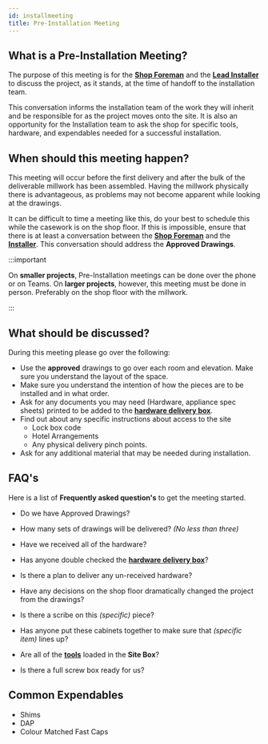 ```yaml
---
id: installmeeting
title: Pre-Installation Meeting
---
```


## What is a Pre-Installation Meeting?

The purpose of this meeting is for the [**Shop Foreman**](mailto:dan@stirlingwoodworks.com) and the [**Lead Installer**](mailto:shop@stirlingwoodworks.com) to discuss the project, as it stands, at the time of handoff to the installation team.

This conversation informs the installation team of the work they will inherit and be responsible for as the project moves onto the site. It is also an opportunity for the Installation team to ask the shop for specific tools, hardware, and expendables needed for a successful installation.

## When should this meeting happen?

This meeting will occur before the first delivery and after the bulk of the deliverable millwork has been assembled. Having the millwork physically there is advantageous, as problems may not become apparent while looking at the drawings.

It can be difficult to time a meeting like this, do your best to schedule this while the casework is on the shop floor. If this is impossible, ensure that there is at least a conversation between the [**Shop Foreman**](mailto:dan@stirlingwoodworks.com) and the [**Installer**](mailto:shop@stirlingwoodworks.com). This conversation should address the **Approved Drawings**.

:::important

On **smaller projects**, Pre-Installation meetings can be done over the phone or on Teams. On **larger projects**, however, this meeting must be done in person. Preferably on the shop floor with the millwork.

:::

## What should be discussed?

During this meeting please go over the following:

* Use the **approved** drawings to go over each room and elevation. Make sure you understand the layout of the space.
* Make sure you understand the intention of how the pieces are to be installed and in what order.
* Ask for any documents you may need (Hardware, appliance spec sheets) printed to be added to the [**hardware delivery box**](../sop/hardwaredeliverybox.md).
* Find out about any specific instructions about access to the site
  * Lock box code
  * Hotel Arrangements
  * Any physical delivery pinch points.
* Ask for any additional material that may be needed during installation.

## FAQ's

Here is a list of **Frequently asked question's** to get the meeting started.

* Do we have Approved Drawings?

* How many sets of drawings will be delivered? *(No less than three)*

* Have we received all of the hardware?

* Has anyone double checked the [**hardware delivery box**](../sop/hardwaredeliverybox.md)?

* Is there a plan to deliver any un-received hardware?

* Have any decisions on the shop floor dramatically changed the project from the drawings?

* Is there a scribe on this *(specific)* piece?
  
* Has anyone put these cabinets together to make sure that *(specific item)* lines up?

* Are all of the [**tools**](../toollist.md) loaded in the **Site Box**?

* Is there a full screw box ready for us? 

## Common Expendables

* Shims
* DAP
* Colour Matched Fast Caps